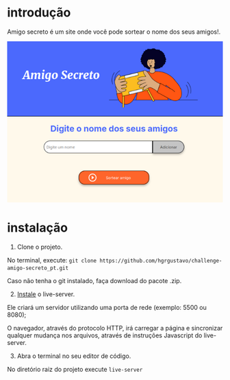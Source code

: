 # introdução 

Amigo secreto é um site onde você pode sortear o nome dos seus amigos!.

![](screenshot.png)



# instalação

1. Clone o projeto.

No terminal, execute: `git clone https://github.com/hgrgustavo/challenge-amigo-secreto_pt.git`

Caso não tenha o git instalado, faça download do pacote .zip.

2. [Instale](https://www.npmjs.com/package/live-server) o live-server. 

Ele criará um servidor utilizando uma porta de rede (exemplo: 5500 ou 8080);

O navegador, através do protocolo HTTP, irá carregar a página e sincronizar qualquer mudança nos arquivos, através de instruções Javascript do live-server.

3. Abra o terminal no seu editor de código. 

No diretório raiz do projeto execute `live-server`
